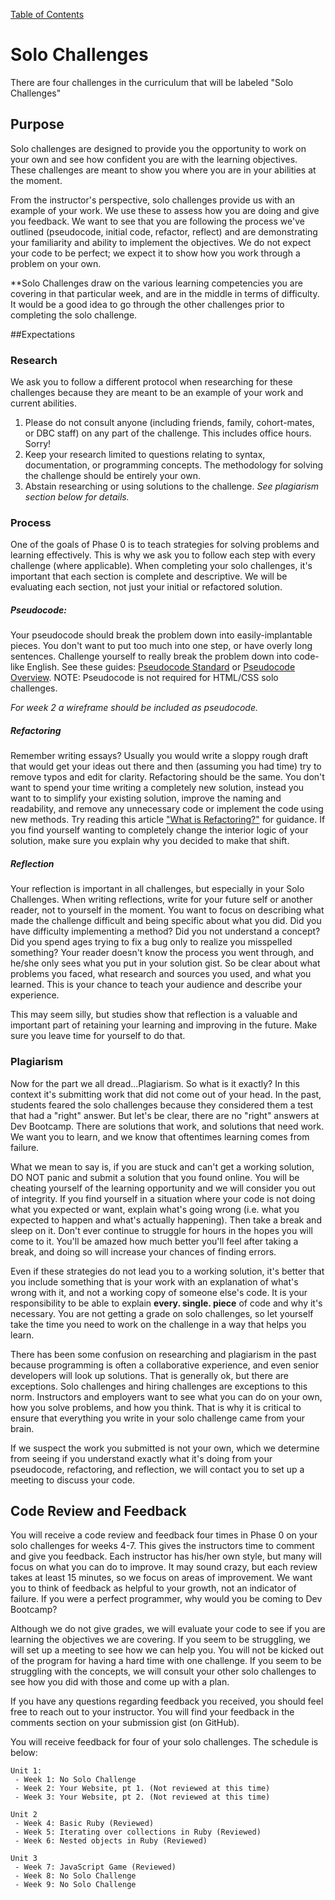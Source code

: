 [Table of Contents](README.md)

# Solo Challenges

There are four challenges in the curriculum that will be labeled "Solo Challenges"


## Purpose
Solo challenges are designed to provide you the opportunity to work on your own and see how confident you are with the learning objectives. These challenges are meant to show you where you are in your abilities at the moment.

From the instructor's perspective, solo challenges provide us with an example of your work. We use these to assess how you are doing and give you feedback. We want to see that you are following the process we've outlined (pseudocode, initial code, refactor, reflect) and are demonstrating your familiarity and ability to implement the objectives. We do not expect your code to be perfect; we expect it to show how you work through a problem on your own.

**Solo Challenges draw on the various learning competencies you are covering in that particular week, and are in the middle in terms of difficulty. It would be a good idea to go through the other challenges prior to completing the solo challenge.

##Expectations
### Research
We ask you to follow a different protocol when researching for these challenges because they are meant to be an example of your work and current abilities.

1. Please do not consult anyone (including friends, family, cohort-mates, or DBC staff) on any part of the challenge. This includes office hours. Sorry!
2. Keep your research limited to questions relating to syntax, documentation, or programming concepts. The methodology for solving the challenge should be entirely your own.
3. Abstain researching or using solutions to the challenge. *See plagiarism section below for details.*

### Process
One of the goals of Phase 0 is to teach strategies for solving problems and learning effectively. This is why we ask you to follow each step with every challenge (where applicable). When completing your solo challenges, it's important that each section is complete and descriptive. We will be evaluating each section, not just your initial or refactored solution.

##### Pseudocode:
Your pseudocode should break the problem down into easily-implantable pieces. You don't want to put too much into one step, or have overly long sentences. Challenge yourself to really break the problem down into code-like English. See these guides: [Pseudocode Standard](http://users.csc.calpoly.edu/~jdalbey/SWE/pdl_std.html) or [Pseudocode Overview](http://www.cs.cornell.edu/Courses/cs482/2003su/handouts/pseudocode.pdf). NOTE: Pseudocode is not required for HTML/CSS solo challenges.

*For week 2 a wireframe should be included as pseudocode.*

##### Refactoring
Remember writing essays? Usually you would write a sloppy rough draft that would get your ideas out there and then (assuming you had time) try to remove typos and edit for clarity. Refactoring should be the same. You don't want to spend your time writing a completely new solution, instead you want to to simplify your existing solution, improve the naming and readability, and remove any unnecessary code or implement the code using new methods. Try reading this article  ["What is Refactoring?"](http://c2.com/cgi/wiki?WhatIsRefactoring) for guidance. If you find yourself wanting to completely change the interior logic of your solution, make sure you explain why you decided to make that shift.

##### Reflection
Your reflection is important in all challenges, but especially in your Solo Challenges. When writing reflections, write for your future self or another reader, not to yourself in the moment. You want to focus on describing what made the challenge difficult and being specific about what you did. Did you have difficulty implementing a method? Did you not understand a concept? Did you spend ages trying to fix a bug only to realize you misspelled something? Your reader doesn't know the process you went through, and he/she only sees what you put in your solution gist. So be clear about what problems you faced, what research and sources you used, and what you learned. This is your chance to teach your audience and describe your experience.

This may seem silly, but studies show that reflection is a valuable and important part of retaining your learning and improving in the future. Make sure you leave time for yourself to do that.

### Plagiarism
Now for the part we all dread...Plagiarism. So what is it exactly? In this context it's submitting work that did not come out of your head. In the past, students feared the solo challenges because they considered them a test that had a "right" answer. But let's be clear, there are no "right" answers at Dev Bootcamp. There are solutions that work, and solutions that need work. We want you to learn, and we know that oftentimes learning comes from failure.

What we mean to say is, if you are stuck and can't get a working solution, DO NOT panic and submit a solution that you found online. You will be cheating yourself of the learning opportunity and we will consider you out of integrity. If you find yourself in a situation where your code is not doing what you expected or want, explain what's going wrong (i.e. what you expected to happen and what's actually happening). Then take a break and sleep on it. Don't ever continue to struggle for hours in the hopes you will come to it. You'll be amazed how much better you'll feel after taking a break, and doing so will increase your chances of finding errors.

Even if these strategies do not lead you to a working solution, it's better that you include something that is your work with an explanation of what's wrong with it, and not a working copy of someone else's code. It is your responsibility to be able to explain **every. single. piece** of code and why it's necessary. You are not getting a grade on solo challenges, so let yourself take the time you need to work on the challenge in a way that helps you learn.

There has been some confusion on researching and plagiarism in the past because programming is often a collaborative experience, and even senior developers will look up solutions. That is generally ok, but there are exceptions. Solo challenges and hiring challenges are exceptions to this norm. Instructors and employers want to see what you can do on your own, how you solve problems, and how you think. That is why it is critical to ensure that everything you write in your solo challenge came from your brain.

If we suspect the work you submitted is not your own, which we determine from seeing if you understand exactly what it's doing from your pseudocode, refactoring, and reflection, we will contact you to set up a meeting to discuss your code.



## Code Review and Feedback

You will receive a code review and feedback four times in Phase 0 on your solo challenges for weeks 4-7. This gives the instructors time to comment and give you feedback. Each instructor has his/her own style, but many will focus on what you can do to improve. It may sound crazy, but each review takes at least 15 minutes, so we focus on areas of improvement. We want you to think of feedback as helpful to your growth, not an indicator of failure. If you were a perfect programmer, why would you be coming to Dev Bootcamp?

Although we do not give grades, we will evaluate your code to see if you are learning the objectives we are covering. If you seem to be struggling, we will set up a meeting to see how we can help you. You will not be kicked out of the program for having a hard time with one challenge. If you seem to be struggling with the concepts, we will consult your other solo challenges to see how you did with those and come up with a plan.

If you have any questions regarding feedback you received, you should feel free to reach out to your instructor. You will find your feedback in the comments section on your submission gist (on GitHub).

You will receive feedback for four of your solo challenges. The schedule is below:

    Unit 1:
     - Week 1: No Solo Challenge
     - Week 2: Your Website, pt 1. (Not reviewed at this time)
     - Week 3: Your Website, pt 2. (Not reviewed at this time)

    Unit 2
     - Week 4: Basic Ruby (Reviewed)
     - Week 5: Iterating over collections in Ruby (Reviewed)
     - Week 6: Nested objects in Ruby (Reviewed)

    Unit 3
     - Week 7: JavaScript Game (Reviewed)
     - Week 8: No Solo Challenge
     - Week 9: No Solo Challenge
